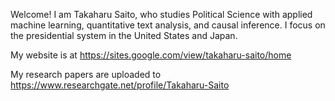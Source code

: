 Welcome! I am Takaharu Saito, who studies Political Science with applied machine learning, quantitative text analysis, and causal inference. I focus on the presidential system in the United States and Japan.

My website is at https://sites.google.com/view/takaharu-saito/home

My research papers are uploaded to https://www.researchgate.net/profile/Takaharu-Saito

<!---
kuromitsukinako/kuromitsukinako is a ✨ special ✨ repository because its `README.md` (this file) appears on your GitHub profile.
You can click the Preview link to take a look at your changes.
--->
